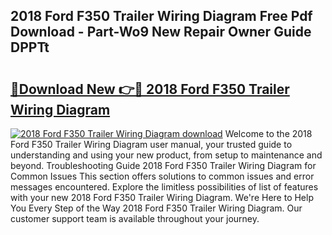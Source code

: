 ## 2018 Ford F350 Trailer Wiring Diagram Free Pdf Download - Part-Wo9 New Repair Owner Guide DPPTt

# <h2><a href="http://dfohty.blite.top/?on=2018+Ford+F350+Trailer+Wiring+Diagram">🔗Download New 👉🔴 2018 Ford F350 Trailer Wiring Diagram</a></h2>

[![2018 Ford F350 Trailer Wiring Diagram download](https://i.imgur.com/lujVjoI.png)](http://dfohty.blite.top/?on=2018+Ford+F350+Trailer+Wiring+Diagram)
Welcome to the 2018 Ford F350 Trailer Wiring Diagram user manual, your trusted guide to understanding and using your new product, from setup to maintenance and beyond. Troubleshooting Guide 2018 Ford F350 Trailer Wiring Diagram for Common Issues This section offers solutions to common issues and error messages encountered. Explore the limitless possibilities of list of features with your new 2018 Ford F350 Trailer Wiring Diagram. We're Here to Help You Every Step of the Way 2018 Ford F350 Trailer Wiring Diagram. Our customer support team is available throughout your journey.
